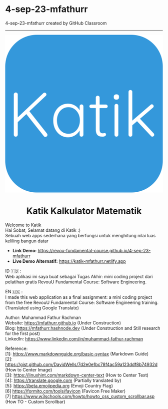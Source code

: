 # 4-sep-23-mfathurr

4-sep-23-mfathurr created by GitHub Classroom

---

<p align="center">
  <img src="/images/favicon.svg" alt="Icon Katik Kalkulator Matematik" />
</p>

<h1 align="center">Katik Kalkulator Matematik</h1>

Welcome to Katik  
Hai Sobat, Selamat datang di Katik :)  
Sebuah web apps sederhana yang berfungsi untuk menghitung nilai luas keliling bangun datar

- **Link Demo:** <https://revou-fundamental-course.github.io/4-sep-23-mfathurr>
- **Live Demo Alternatif:** <https://katik-mfathurr.netlify.app>

ID 🇮🇩 :  
Web aplikasi ini saya buat sebagai Tugas Akhir: mini coding project dari pelatihan gratis RevouU Fundamental Course: Software Engineering.

EN 🇺🇸 :  
I made this web application as a final assignment: a mini coding project from the free RevouU Fundamental Course: Software Engineering training. (Translated using Google Translate)

Author: Muhammad Fathur Rachman  
Website: <a href="https://mfathurr.github.io" target="_blank">https://mfathurr.github.io (Under Construction)</a>  
Blog: <a href="https://mfathurr.hashnode.dev" target="_blank">https://mfathurr.hashnode.dev (Under Construction and Still research for the first post)</a>  
LinkedIn: <a href="https://www.linkedin.com/in/muhammad-fathur-rachman" target="_blank">https://www.linkedin.com/in/muhammad-fathur-rachman</a>

Reference:  
[1]: <https://www.markdownguide.org/basic-syntax> (Markdown Guide)  
[2]: <https://gist.github.com/DavidWells/7d2e0e1bc78f4ac59a123ddf8b74932d> (How to Center Image)  
[3]: <https://linuxhint.com/markdown-center-text> (How to Center Text)  
[4]: <https://translate.google.com> (Partially translated by)  
[5]: <https://beta.emojipedia.org> (Emoji Country Flag)  
[6] <https://formito.com/tools/favicon> (Favicon Free Maker)  
[7] <https://www.w3schools.com/howto/howto_css_custom_scrollbar.asp> (How TO - Custom Scrollbar)
